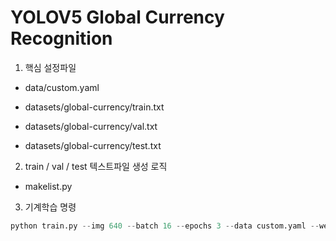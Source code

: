 # YOLOV5 Global Currency Recognition

1) 핵심 설정파일

  - data/custom.yaml

  - datasets/global-currency/train.txt

  - datasets/global-currency/val.txt

  - datasets/global-currency/test.txt

2) train / val / test 텍스트파일 생성 로직

  - makelist.py

3) 기계학습 명령

```python
python train.py --img 640 --batch 16 --epochs 3 --data custom.yaml --weights yolov5x.pt
```
